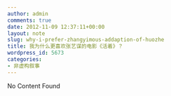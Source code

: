 ```yaml
---
author: admin
comments: true
date: 2012-11-09 12:37:11+00:00
layout: note
slug: why-i-prefer-zhangyimous-addaption-of-huozhe
title: 我为什么更喜欢张艺谋的电影《活着》？
wordpress_id: 5673
categories:
- 非虚构叙事
---
```


No Content Found
